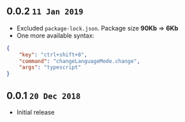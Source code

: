 ## 0.0.2 `11 Jan 2019`

- Excluded `package-lock.json`. Package size **90Kb** => **6Kb**
- One more available syntax:

```json
{
	"key": "ctrl+shift+8",
	"command": "changeLanguageMode.change",
	"args": "typescript"
}
```

## 0.0.1 `20 Dec 2018`

- Initial release

